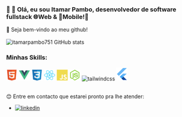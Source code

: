 ### 👋 👋 Olá, eu sou Itamar Pambo, desenvolvedor de software fullstack 🌐Web & 📱Mobile!👋

🎍 Seja bem-vindo ao meu github! <br/><br/>
  ![itamarpambo751 GitHub stats](https://github-readme-stats.vercel.app/api?username=itamarpambo751&show_icons=true&theme=tokyonight)

  ### Minhas Skills:
<div style="">
      <img alt="HTML5" width="30" src="https://raw.githubusercontent.com/devicons/devicon/master/icons/html5/html5-original.svg"/>
  <img alt="vueJS" width="30" src="https://raw.githubusercontent.com/devicons/devicon/master/icons/vuejs/vuejs-original.svg"/>
      <img alt="CSS" width="30" src="https://raw.githubusercontent.com/devicons/devicon/master/icons/css3/css3-original.svg"/>
  <img alt="ReactJs" width="30" src="https://raw.githubusercontent.com/devicons/devicon/master/icons/react/react-original.svg"/>
      <img alt="Js" width="30" src="https://raw.githubusercontent.com/devicons/devicon/master/icons/javascript/javascript-plain.svg"/>
      <img alt="NodeJS" width="30" src="https://raw.githubusercontent.com/devicons/devicon/master/icons/nodejs/nodejs-original.svg"/>
      <img alt="tailwindcss" width="30" src="https://camo.githubusercontent.com/bdedcbc949feefecc3ff98f7e655ee8151b522e2f32196c648620f5366d909d5/68747470733a2f2f63646e2e6a7364656c6976722e6e65742f67682f64657669636f6e732f64657669636f6e2f69636f6e732f7461696c77696e646373732f7461696c77696e646373732d706c61696e2e737667"/>
  <img width="30" alt='flutter' src='https://raw.githubusercontent.com/dnfield/flutter_svg/7d374d7107561cbd906d7c0ca26fef02cc01e7c8/example/assets/flutter_logo.svg?sanitize=true'/>
</div>
<br>

😊 Entre em contacto que estarei pronto pra lhe atender: <br/>
- [![linkedin](https://img.shields.io/badge/LinkedIn-0077B5?style=for-the-badge&logo=linkedin&logoColor=white)](https://www.linkedin.com/in/itamarpambo/)




